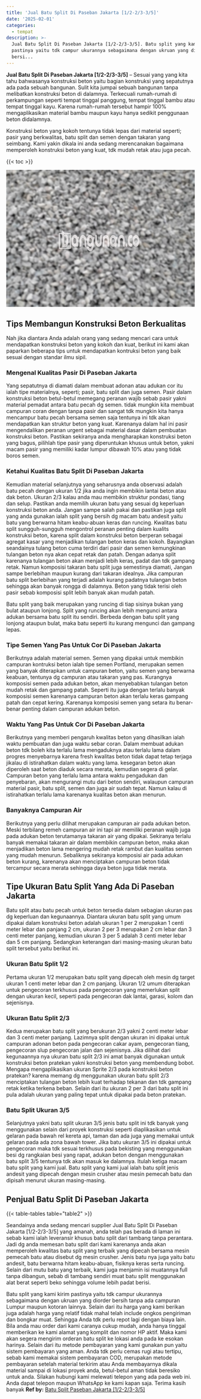 ```yaml
---
title: 'Jual Batu Split Di Paseban Jakarta [1/2-2/3-3/5]'
date: '2025-02-01'
categories:
  - tempat
description: >-
  Jual Batu Split Di Paseban Jakarta [1/2-2/3-3/5]. Batu split yang kami kirim
  pastinya yaitu tdk campur ukurannya sebagaimana dengan ukruan yang diorder
  bersi...
---
```


**Jual Batu Split Di Paseban Jakarta \[1/2-2/3-3/5\]** – Sesuai yang yang kita tahu bahwasanya konstruksi beton yaitu bagian konstruksi yang sepatutnya ada pada sebuah bangunan. Sulit kita jumpai sebuah bangunan tanpa melibatkan konstruksi beton di dalamnya. Terkecuali rumah-rumah di perkampungan seperti tempat tinggal panggung, tempat tinggal bambu atau tempat tinggal kayu. Karena rumah-rumah tersebut hampir 100% mengaplikasikan material bambu maupun kayu hanya sedikit penggunaan beton didalamnya.

Konstruksi beton yang kokoh tentunya tidak lepas dari material seperti; pasir yang berkwalitas, batu split dan semen dengan takaran yang seimbang. Kami yakin dikala ini anda sedang merencanakan bagaimana memperoleh konstruksi beton yang kuat, tdk mudah retak atau juga pecah.

{{< toc >}}

![Jual Batu Split Di Paseban Jakarta [1/2-2/3-3/5]](/images/jual-batu-split-37.png)

## Tips Membangun Konstruksi Beton Berkualitas

Nah jika diantara Anda adalah orang yang sedang mencari cara untuk mendapatkan konstruksi beton yang kokoh dan kuat, berikut ini kami akan paparkan beberapa tips untuk mendapatkan kontruksi beton yang baik sesuai dengan standar ilmu sipil.

### Mengenal Kualitas Pasir Di Paseban Jakarta

Yang sepatutnya di diamati dalam membuat adonan atau adukan cor itu ialah tipe materialnya, seperti; pasir, batu split dan juga semen. Pasir dalam konstruksi beton betul-betul memegang peranan wajib sebab pasir yakni material pemadat antara batu pecah dg semen. tidak mungkin kita membuat campuran coran dengan tanpa pasir dan sangat tdk mungkin kita hanya mencampur batu pecah bersama semen saja tentunya ini tdk akan mendapatkan kan struktur beton yang kuat. Karenanya dalam hal ini pasir mengendalikan peranan urgent sebagai material dasar dalam pembuatan konstruksi beton. Pastikan sekiranya anda mengharapkan konstruksi beton yang bagus, pilihlah tipe pasir yang diperuntukan khusus untuk beton, yakni macam pasir yang memiliki kadar lumpur dibawah 10% atau yang tidak boros semen.

### Ketahui Kualitas Batu Split Di Paseban Jakarta

Kemudian material selanjutnya yang seharusnya anda observasi adalah batu pecah dengan ukuran 1/2 jika anda ingin membikin lantai beton atau dak beton. Ukuran 2/3 kalau anda mau membikin struktur pondasi, tiang dan selup. Pastikan anda memilih ukuran batu yang sesuai dg keperluan konstruksi beton anda. Jangan sampe salah pakai dan pastikan juga split yang anda gunakan ialah split yang bersih dg macam batu andesit yaitu batu yang berwarna hitam keabu-abuan keras dan runcing. Kwalitas batu split sungguh-sungguh mengontrol peranan penting dalam kualits konstruksi beton, karena split dalam konstruksi beton berperan sebagai agregat kasar yang menjadikan tulangan beton keras dan kokoh. Bayangkan seandainya tulang beton cuma terdiri dari pasir dan semen kemungkinan tulangan beton nya akan cepat retak dan patah. Dengan adanya split karenanya tulangan beton akan menjadi lebih keras, padat dan tdk gampang retak. Namun komposisi takaran batu split juga semestinya diamati, Jangan sampe berlebihan maupun kurang dari takaran idealnya. Jika campuran batu split berlebihan yang terjadi adalah kurang padatnya tulangan beton sehingga akan banyak rongga di dalamnya. Beton yang tidak terisi oleh pasir sebab komposisi split lebih banyak akan mudah patah.

Batu split yang baik merupakan yang runcing di tiap sisinya bukan yang bulat ataupun lonjong. Split yang runcing akan lebih mengunci antara adukan bersama batu split itu sendiri. Berbeda dengan batu split yang lonjong ataupun bulat, maka batu seperti itu kurang mengunci dan gampang lepas.

### Tipe Semen Yang Pas Untuk Cor Di Paseban Jakarta

Berikutnya adalah material semen. Semen yang dipakai untuk membikin campuran kontruksi beton ialah tipe semen Portland, merupakan semen yang banyak diterapkan untuk campuran beton, yaitu semen yang berwarna keabuan, tentunya dg campuran atau takaran yang pas. Kurangnya komposisi semen pada adukan beton, akan menyebabkan tulangan beton mudah retak dan gampang patah. Seperti itu juga dengan terlalu banyak komposisi semen karenanya campuran beton akan terlalu keras gampang patah dan cepat kering. Karenanya komposisi semen yang setara itu benar-benar penting dalam campuran adukan beton.

### Waktu Yang Pas Untuk Cor Di Paseban Jakarta

Berikutnya yang memberi pengaruh kwalitas beton yang dihasilkan ialah waktu pembuatan dan juga waktu sebar coran. Dalam membuat adukan beton tdk boleh kita terlalu lama mengaduknya atau terlalu lama dalam progres menyebarnya karena fresh kwalitas beton tidak dapat tetap terjaga jikalau di istirahatkan dalam waktu yang lama. kesegaran beton akan diperoleh saat beton diaduk secara merata, kemudian segera di gelar. Campuran beton yang terlalu lama antara waktu pengadukan dan penyebaran, akan mengurangi mutu dari beton sendiri, walaupun campuran material pasir, batu split, semen dan juga air sudah tepat. Namun kalau di istirahatkan terlalu lama karenanya kualitas beton akan menurun.

### Banyaknya Campuran Air

Berikutnya yang perlu dilihat merupakan campuran air pada adukan beton. Meski terbilang remeh campuran air ini tapi air memiliki peranan wajib juga pada adukan beton terutamanya takaran air yang dipakai. Sekiranya terlalu banyak memakai takaran air dalam membikin campuran beton, maka akan menjadikan beton lama mengering mudah retak rambut dan kualitas semen yang mudah menurun. Sebaliknya sekiranya komposisi air pada adukan beton kurang, karenanya akan menciptakan campuran beton tidak tercampur secara merata sehingga daya beton juga tidak merata.

## Tipe Ukuran Batu Split Yang Ada Di Paseban Jakarta

Batu split atau batu pecah untuk beton tersedia dalam sebagian ukuran pas dg keperluan dan kegunaannya. Diantara ukuran batu split yang umum dipakai dalam konstruksi beton adalah ukuran 1 per 2 merupakan 1 centi meter lebar dan panjang 2 cm, ukuran 2 per 3 merupakan 2 cm lebar dan 3 centi meter panjang, kemudian ukuran 3 per 5 adalah 3 centi meter lebar dan 5 cm panjang. Sedangkan keterangan dari masing-masing ukuran batu split tersebut yaitu berikut ini.

### Ukuran Batu Split 1/2

Pertama ukuran 1/2 merupakan batu split yang dipecah oleh mesin dg target ukuran 1 centi meter lebar dan 2 cm panjang. Ukuran 1/2 umum diterapkan untuk pengecoran terkhusus pada pengecoran yang memerlukan split dengan ukuran kecil, seperti pada pengecoran dak lantai, garasi, kolom dan sejenisnya.

### Ukuran Batu Split 2/3

Kedua merupakan batu split yang berukuran 2/3 yakni 2 centi meter lebar dan 3 centi meter panjang. Lazimnya split dengan ukuran ini dipakai untuk campuran adonan beton pada pengecoran cakar ayam, pengecoran tiang, pengecoran slup pengecoran jalan dan sejenisnya. Jika dilihat dari kegunaannya nya ukuran batu split 2/3 ini amat banyak digunakan untuk konstruksi beton pratekan yakni konstruksi beton yang membendung bobot. Mengapa mengaplikasikan ukuran Sprite 2/3 pada konstruksi beton pratekan? karena memang dg menggunakan ukuran batu split 2/3 menciptakan tulangan beton lebih kuat terhadap tekanan dan tdk gampang retak ketika terkena beban. Selain dari itu ukuran 2 per 3 dari batu split ini pula adalah ukuran yang paling tepat untuk dipakai pada beton pratekan.

### Batu Split Ukuran 3/5

Selanjutnya yakni batu split ukuran 3/5 jenis batu split ini tdk banyak yang menggunakan selain dari proyek konstruksi seperti diaplikasikan untuk gelaran pada bawah rel kereta api, taman dan ada juga yang memakai untuk gelaran pada ada zona bawah tower. Jika batu ukuran 3/5 ini dipakai untuk pengecoran maka tdk sesuai terkhusus pada bekisting yang menggunakan besi dg rangkaian besi yang rapat, adukan beton dengan menggunakan batu split 3/5 tentunya tdk akan masuk ke dalamnya. Itulah ketiga macam batu split yang kami jual. Batu split yang kami jual ialah batu split jenis andesit yang dipecah dengan mesin crusher atau mesin pemecah batu dan dipisah menurut ukuran masing-masing.

## Penjual Batu Split Di Paseban Jakarta

{{< table-tables table="table2" >}}

Seandainya anda sedang mencari supplier Jual Batu Split Di Paseban Jakarta \[1/2-2/3-3/5\] yang amanah, anda telah pas berada di laman ini sebab kami ialah leveransir khusus batu split dari tambang tanpa perantara. Jadi dg anda memesan batu split dari kami karenanya anda akan memperoleh kwalitas batu split yang terbaik yang dipecah bersama mesin pemecah batu atau disebut dg mesin crusher. Jenis batu nya juga yaitu batu andesit, batu berwarna hitam keabu-abuan, fisiknya keras serta runcing. Selain dari mutu batu yang terbaik, kami juga menjamin isi muatannya full tanpa dibangun, sebab di tambang sendiri muat batu split menggunakan alat berat seperti beko sehingga volume lebih padat berisi.

Batu split yang kami kirim pastinya yaitu tdk campur ukurannya sebagaimana dengan ukruan yang diorder bersih tanpa ada campuran Lumpur maupun kotoran lainnya. Selain dari itu harga yang kami berikan juga adalah harga yang relatif tidak mahal telah include ongkos pengiriman dan bongkar muat. Sehingga Anda tdk perlu repot lagi dengan biaya lain. Bila anda mau order dari kami caranya cukup mudah, anda hanya tinggal memberikan ke kami alamat yang komplit dan nomor HP aktif. Maka kami akan segera mengirim orderan batu split ke lokasi anda pada ke esokan harinya. Selain dari itu metode pembayaran yang kami gunakan pun yaitu sistem pembayaran yang aman. Anda tdk perlu cemas rugi atau tertipu, sebab kami memakai sistem pembayaran COD, merupakan metode pembayaran setelah material terkirim atau Anda membayarnya dikala material sampai di lokasi proyek anda, betul-betul aman tidak beresiko untuk anda. Silakan hubungi kami melewati telepon yang ada pada web ini. Anda dapat telepon maupun WhatsApp ke kami kapan saja. Terima kasih banyak
**Ref by:** [Batu Split Paseban Jakarta [1/2-2/3-3/5]](https://id.wikipedia.org/wiki/Batu)

